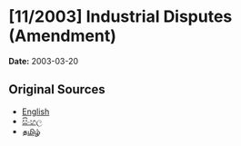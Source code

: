 # [11/2003] Industrial Disputes (Amendment)

**Date:** 2003-03-20

## Original Sources

- [English](https://documents.gov.lk/view/acts/2003/3/11-2003_E.pdf)
- [සිංහල](https://documents.gov.lk/view/acts/2003/3/11-2003_S.pdf)
- [தமிழ்](https://documents.gov.lk/view/acts/2003/3/11-2003_T.pdf)
